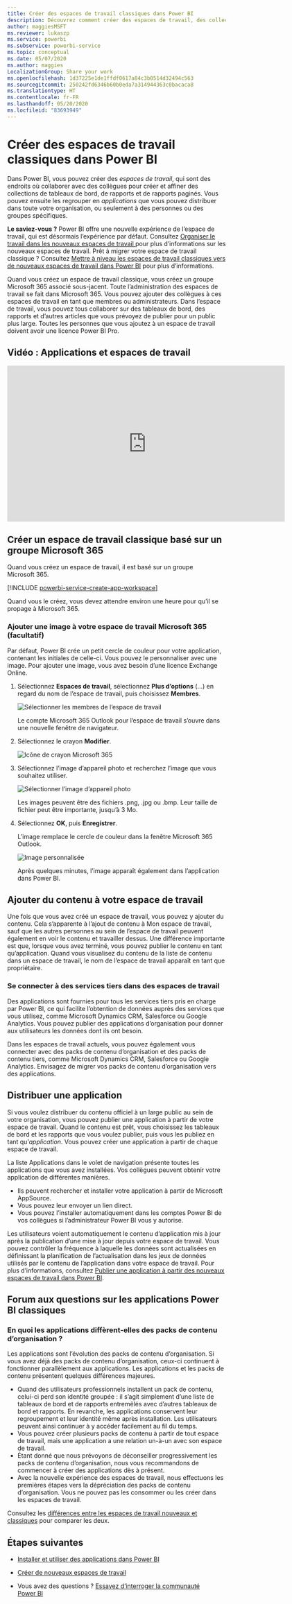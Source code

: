 ```yaml
---
title: Créer des espaces de travail classiques dans Power BI
description: Découvrez comment créer des espaces de travail, des collections de tableaux de bord, des rapports et des rapports paginés conçus pour fournir des métriques clés sur votre organisation.
author: maggiesMSFT
ms.reviewer: lukaszp
ms.service: powerbi
ms.subservice: powerbi-service
ms.topic: conceptual
ms.date: 05/07/2020
ms.author: maggies
LocalizationGroup: Share your work
ms.openlocfilehash: 1d37225e1de1ffdf0617a84c3b0514d32494c563
ms.sourcegitcommit: 250242fd6346b60b0eda7a314944363c0bacaca8
ms.translationtype: HT
ms.contentlocale: fr-FR
ms.lasthandoff: 05/20/2020
ms.locfileid: "83693949"
---
```

# <a name="create-classic-workspaces-in-power-bi"></a>Créer des espaces de travail classiques dans Power BI

Dans Power BI, vous pouvez créer des *espaces de travail*, qui sont des endroits où collaborer avec des collègues pour créer et affiner des collections de tableaux de bord, de rapports et de rapports paginés. Vous pouvez ensuite les regrouper en *applications* que vous pouvez distribuer dans toute votre organisation, ou seulement à des personnes ou des groupes spécifiques. 

**Le saviez-vous ?** Power BI offre une nouvelle expérience de l’espace de travail, qui est désormais l’expérience par défaut. Consultez [Organiser le travail dans les nouveaux espaces de travail ](service-new-workspaces.md) pour plus d’informations sur les nouveaux espaces de travail. Prêt à migrer votre espace de travail classique ? Consultez [Mettre à niveau les espaces de travail classiques vers de nouveaux espaces de travail dans Power BI](service-upgrade-workspaces.md) pour plus d’informations.

Quand vous créez un espace de travail classique, vous créez un groupe Microsoft 365 associé sous-jacent. Toute l’administration des espaces de travail se fait dans Microsoft 365. Vous pouvez ajouter des collègues à ces espaces de travail en tant que membres ou administrateurs. Dans l’espace de travail, vous pouvez tous collaborer sur des tableaux de bord, des rapports et d’autres articles que vous prévoyez de publier pour un public plus large. Toutes les personnes que vous ajoutez à un espace de travail doivent avoir une licence Power BI Pro.

## <a name="video-apps-and-workspaces"></a>Vidéo : Applications et espaces de travail
<iframe width="640" height="360" src="https://www.youtube.com/embed/Ey5pyrr7Lk8?showinfo=0" frameborder="0" allowfullscreen></iframe>

## <a name="create-a-classic-workspace-based-on-a-microsoft-365-group"></a>Créer un espace de travail classique basé sur un groupe Microsoft 365

Quand vous créez un espace de travail, il est basé sur un groupe Microsoft 365.

[!INCLUDE [powerbi-service-create-app-workspace](../includes/powerbi-service-create-app-workspace.md)]

Quand vous le créez, vous devez attendre environ une heure pour qu’il se propage à Microsoft 365.

### <a name="add-an-image-to-your-microsoft-365-workspace-optional"></a>Ajouter une image à votre espace de travail Microsoft 365 (facultatif)
Par défaut, Power BI crée un petit cercle de couleur pour votre application, contenant les initiales de celle-ci. Vous pouvez le personnaliser avec une image. Pour ajouter une image, vous avez besoin d’une licence Exchange Online.

1. Sélectionnez **Espaces de travail**, sélectionnez **Plus d’options** (...) en regard du nom de l’espace de travail, puis choisissez **Membres**. 
   
     ![Sélectionner les membres de l’espace de travail](media/service-create-workspaces/power-bi-workspace-old-members.png)
   
    Le compte Microsoft 365 Outlook pour l’espace de travail s’ouvre dans une nouvelle fenêtre de navigateur.
2. Sélectionnez le crayon **Modifier**.
   
     ![Icône de crayon Microsoft 365](media/service-create-workspaces/power-bi-workspace-old-edit-group.png)
3. Sélectionnez l’image d’appareil photo et recherchez l’image que vous souhaitez utiliser.
   
     ![Sélectionner l’image d’appareil photo](media/service-create-workspaces/power-bi-workspace-old-camera.png)

     Les images peuvent être des fichiers .png, .jpg ou .bmp. Leur taille de fichier peut être importante, jusqu’à 3 Mo. 

4. Sélectionnez **OK**, puis **Enregistrer**.
   
    L’image remplace le cercle de couleur dans la fenêtre Microsoft 365 Outlook.
   
     ![Image personnalisée](media/service-create-workspaces/power-bi-workspace-old-new-image.png)
   
    Après quelques minutes, l’image apparaît également dans l’application dans Power BI.

## <a name="add-content-to-your-workspace"></a>Ajouter du contenu à votre espace de travail

Une fois que vous avez créé un espace de travail, vous pouvez y ajouter du contenu. Cela s’apparente à l’ajout de contenu à Mon espace de travail, sauf que les autres personnes au sein de l’espace de travail peuvent également en voir le contenu et travailler dessus. Une différence importante est que, lorsque vous avez terminé, vous pouvez publier le contenu en tant qu’application. Quand vous visualisez du contenu de la liste de contenu dans un espace de travail, le nom de l’espace de travail apparaît en tant que propriétaire.

### <a name="connect-to-third-party-services-in-workspaces"></a>Se connecter à des services tiers dans des espaces de travail

Des applications sont fournies pour tous les services tiers pris en charge par Power BI, ce qui facilite l’obtention de données auprès des services que vous utilisez, comme Microsoft Dynamics CRM, Salesforce ou Google Analytics. Vous pouvez publier des applications d’organisation pour donner aux utilisateurs les données dont ils ont besoin.

Dans les espaces de travail actuels, vous pouvez également vous connecter avec des packs de contenu d’organisation et des packs de contenu tiers, comme Microsoft Dynamics CRM, Salesforce ou Google Analytics. Envisagez de migrer vos packs de contenu d’organisation vers des applications.

## <a name="distribute-an-app"></a>Distribuer une application

Si vous voulez distribuer du contenu officiel à un large public au sein de votre organisation, vous pouvez publier une application à partir de votre espace de travail.  Quand le contenu est prêt, vous choisissez les tableaux de bord et les rapports que vous voulez publier, puis vous les publiez en tant qu’*application*. Vous pouvez créer une application à partir de chaque espace de travail.

La liste Applications dans le volet de navigation présente toutes les applications que vous avez installées. Vos collègues peuvent obtenir votre application de différentes manières. 
- Ils peuvent rechercher et installer votre application à partir de Microsoft AppSource.
- Vous pouvez leur envoyer un lien direct. 
- Vous pouvez l’installer automatiquement dans les comptes Power BI de vos collègues si l’administrateur Power BI vous y autorise. 

Les utilisateurs voient automatiquement le contenu d’application mis à jour après la publication d’une mise à jour depuis votre espace de travail. Vous pouvez contrôler la fréquence à laquelle les données sont actualisées en définissant la planification de l’actualisation dans les jeux de données utilisés par le contenu de l’application dans votre espace de travail. Pour plus d’informations, consultez [Publier une application à partir des nouveaux espaces de travail dans Power BI](service-create-distribute-apps.md).

## <a name="power-bi-classic-apps-faq"></a>Forum aux questions sur les applications Power BI classiques

### <a name="how-are-apps-different-from-organizational-content-packs"></a>En quoi les applications diffèrent-elles des packs de contenu d’organisation ?
Les applications sont l’évolution des packs de contenu d’organisation. Si vous avez déjà des packs de contenu d’organisation, ceux-ci continuent à fonctionner parallèlement aux applications. Les applications et les packs de contenu présentent quelques différences majeures. 

* Quand des utilisateurs professionnels installent un pack de contenu, celui-ci perd son identité groupée : il s’agit simplement d’une liste de tableaux de bord et de rapports entremêlés avec d’autres tableaux de bord et rapports. En revanche, les applications conservent leur regroupement et leur identité même après installation. Les utilisateurs peuvent ainsi continuer à y accéder facilement au fil du temps.
* Vous pouvez créer plusieurs packs de contenu à partir de tout espace de travail, mais une application a une relation un-à-un avec son espace de travail. 
* Étant donné que nous prévoyons de déconseiller progressivement les packs de contenu d’organisation, nous vous recommandons de commencer à créer des applications dès à présent.  
* Avec la nouvelle expérience des espaces de travail, nous effectuons les premières étapes vers la dépréciation des packs de contenu d’organisation. Vous ne pouvez pas les consommer ou les créer dans les espaces de travail.

Consultez les [différences entre les espaces de travail nouveaux et classiques](service-new-workspaces.md#new-and-classic-workspace-differences) pour comparer les deux. 

## <a name="next-steps"></a>Étapes suivantes
* [Installer et utiliser des applications dans Power BI](service-create-distribute-apps.md)
- [Créer de nouveaux espaces de travail](service-create-the-new-workspaces.md)
* Vous avez des questions ? [Essayez d’interroger la communauté Power BI](https://community.powerbi.com/)
